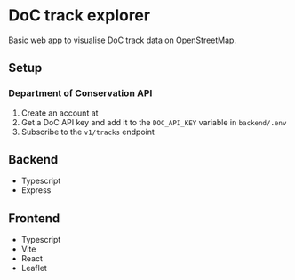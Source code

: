 # DoC track explorer

Basic web app to visualise DoC track data on OpenStreetMap.

## Setup

### Department of Conservation API

1. Create an account at [](https://api.doc.govt.nz/getting-started)
2. Get a DoC API key and add it to the `DOC_API_KEY` variable in `backend/.env`
3. Subscribe to the `v1/tracks` endpoint

## Backend
* Typescript
* Express

## Frontend
* Typescript
* Vite
* React
* Leaflet
